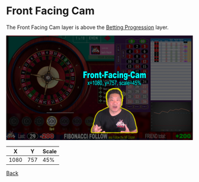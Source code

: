 # Front Facing Cam

The Front Facing Cam layer is above the [Betting Progression](300-Betting-Progression.md) layer. 

![Front Facing Cam](img/Video-Layout-500-front-facing-cam.png)

|X|Y|Scale|
|-|-|-----|
|1080|757|45%|

[Back](./)
